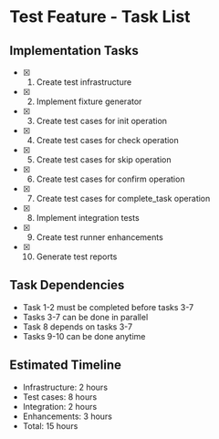 # Test Feature - Task List

## Implementation Tasks

- [x] 1. Create test infrastructure
- [x] 2. Implement fixture generator
- [x] 3. Create test cases for init operation
- [x] 4. Create test cases for check operation
- [x] 5. Create test cases for skip operation
- [x] 6. Create test cases for confirm operation
- [x] 7. Create test cases for complete_task operation
- [x] 8. Implement integration tests
- [x] 9. Create test runner enhancements
- [x] 10. Generate test reports

## Task Dependencies

- Task 1-2 must be completed before tasks 3-7
- Tasks 3-7 can be done in parallel
- Task 8 depends on tasks 3-7
- Tasks 9-10 can be done anytime

## Estimated Timeline

- Infrastructure: 2 hours
- Test cases: 8 hours
- Integration: 2 hours
- Enhancements: 3 hours
- Total: 15 hours
